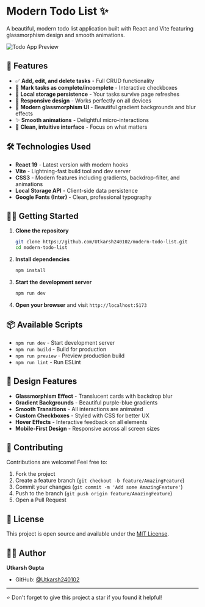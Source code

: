 # Modern Todo List ✨

A beautiful, modern todo list application built with React and Vite featuring glassmorphism design and smooth animations.

![Todo App Preview](https://via.placeholder.com/600x400?text=Todo+App+Preview)

## 🚀 Features

- ✅ **Add, edit, and delete tasks** - Full CRUD functionality
- 🔄 **Mark tasks as complete/incomplete** - Interactive checkboxes
- 💾 **Local storage persistence** - Your tasks survive page refreshes
- 📱 **Responsive design** - Works perfectly on all devices
- 🎨 **Modern glassmorphism UI** - Beautiful gradient backgrounds and blur effects
- ✨ **Smooth animations** - Delightful micro-interactions
- 🎯 **Clean, intuitive interface** - Focus on what matters

## 🛠️ Technologies Used

- **React 19** - Latest version with modern hooks
- **Vite** - Lightning-fast build tool and dev server
- **CSS3** - Modern features including gradients, backdrop-filter, and animations
- **Local Storage API** - Client-side data persistence
- **Google Fonts (Inter)** - Clean, professional typography

## 🏃‍♂️ Getting Started

1. **Clone the repository**
   ```bash
   git clone https://github.com/Utkarsh240102/modern-todo-list.git
   cd modern-todo-list
   ```

2. **Install dependencies**
   ```bash
   npm install
   ```

3. **Start the development server**
   ```bash
   npm run dev
   ```

4. **Open your browser** and visit `http://localhost:5173`

## 📦 Available Scripts

- `npm run dev` - Start development server
- `npm run build` - Build for production
- `npm run preview` - Preview production build
- `npm run lint` - Run ESLint

## 🎨 Design Features

- **Glassmorphism Effect** - Translucent cards with backdrop blur
- **Gradient Backgrounds** - Beautiful purple-blue gradients
- **Smooth Transitions** - All interactions are animated
- **Custom Checkboxes** - Styled with CSS for better UX
- **Hover Effects** - Interactive feedback on all elements
- **Mobile-First Design** - Responsive across all screen sizes

## 🤝 Contributing

Contributions are welcome! Feel free to:

1. Fork the project
2. Create a feature branch (`git checkout -b feature/AmazingFeature`)
3. Commit your changes (`git commit -m 'Add some AmazingFeature'`)
4. Push to the branch (`git push origin feature/AmazingFeature`)
5. Open a Pull Request

## 📄 License

This project is open source and available under the [MIT License](LICENSE).

## 👨‍💻 Author

**Utkarsh Gupta**
- GitHub: [@Utkarsh240102](https://github.com/Utkarsh240102)

---

⭐ Don't forget to give this project a star if you found it helpful!
